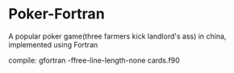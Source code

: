 # Poker-Fortran

A popular poker game(three farmers kick landlord's ass) in china, implemented using Fortran

compile: gfortran -ffree-line-length-none cards.f90
